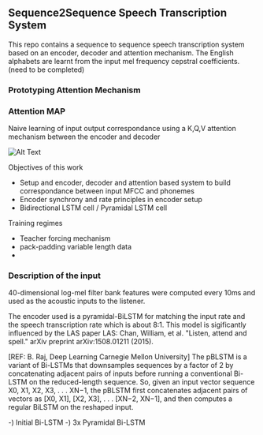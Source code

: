 ## Sequence2Sequence Speech Transcription System 

This repo contains a sequence to sequence speech transcription system based on an encoder, decoder and attention mechanism. The English alphabets are learnt from the input mel frequency cepstral coefficients. (need to be completed)

### Prototyping Attention Mechanism
### Attention MAP 

Naive learning of input output correspondance using a K,Q,V attention mechanism between the encoder and decoder 

![Alt Text](https://github.com/samarth0898/SpeechTranscriptionSystem/blob/master/code/attention.gif)

Objectives of this work 

- Setup and encoder, decoder and attention based system to build correspondance between input MFCC and phonemes 
- Encoder synchrony and rate principles in encoder setup 
- Bidirectional LSTM cell / Pyramidal LSTM cell 


Training regimes 
- Teacher forcing mechanism 
- pack-padding variable length data 
- 



### Description of the input 
40-dimensional log-mel filter bank features were computed every 10ms and used as the acoustic inputs to the listener.


The encoder used is a pyramidal-BiLSTM for matching the input rate and the speech transcription rate which is about 8:1. 
This model is sigificantly influenced by the LAS paper 
LAS: Chan, William, et al. "Listen, attend and spell." arXiv preprint arXiv:1508.01211 (2015).

[REF: B. Raj, Deep Learning Carnegie Mellon University]
The pBLSTM is a variant of Bi-LSTMs that downsamples sequences by a factor of 2 by concatenating
adjacent pairs of inputs before running a conventional Bi-LSTM on the reduced-length sequence. So, given
an input vector sequence X0, X1, X2, X3, . . . XN−1, the pBLSTM first concatenates adjacent pairs of vectors
as [X0, X1], [X2, X3], . . . [XN−2, XN−1], and then computes a regular BiLSTM on the reshaped input.

-) Initial Bi-LSTM 
-) 3x Pyramidal Bi-LSTM 